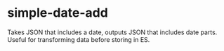 # simple-date-add
Takes JSON that includes a date, outputs JSON that includes date parts. Useful for transforming data before storing in ES.
